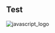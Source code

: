 ## Test
![javascript_logo](https://user-images.githubusercontent.com/98745530/208106197-fe935d0f-e237-4572-b414-3a07aea5aea0.png)

